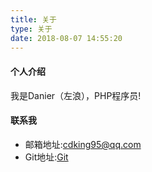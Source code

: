 ```yaml
---
title: 关于
type: 关于
date: 2018-08-07 14:55:20
---
```


#### 个人介绍

我是Danier（左浪），PHP程序员!


#### 联系我

* 邮箱地址:<a href="mailto:cdking95@qq.com" target="_blank">cdking95@qq.com</a>
* Git地址:<a href="https://github.com/seeruo" target="_blank">Git</a>

